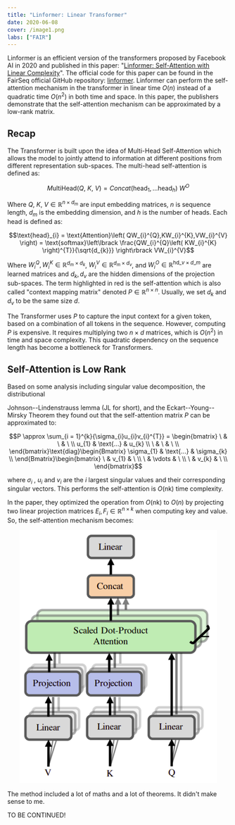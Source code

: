 ```yaml
---
title: "Linformer: Linear Transformer"
date: 2020-06-08
cover: /image1.png
labs: ["FAIR"]
---
```


Linformer is an efficient version of the transformers proposed by
Facebook AI in 2020 and published in this paper: "[Linformer:
Self-Attention with Linear
Complexity](https://arxiv.org/pdf/2006.04768.pdf)". The official code
for this paper can be found in the FairSeq official GitHub repository:
[linformer](https://github.com/pytorch/fairseq/tree/main/examples/linformer).
Linformer can perform the self-attention mechanism in the transformer in
linear time $O\left( n \right)$ instead of a quadratic time
$O\left( n^{2} \right)$ in both time and space. In this paper, the
publishers demonstrate that the self-attention mechanism can be
approximated by a low-rank matrix.

Recap
-----

The Transformer is built upon the idea of Multi-Head Self-Attention
which allows the model to jointly attend to information at different
positions from different representation sub-spaces. The multi-head
self-attention is defined as:

$$M\text{ultiHead}\left( Q,\ K,\ V \right) = Concat\left( \text{head}_{1},...\text{head}_{h} \right)\ W^{O}$$

Where $Q,\ K,\ V \in \mathbb{R}^{n \times d_{m}}$ are input embedding
matrices, $n$ is sequence length, $d_{m}$ is the embedding dimension,
and $h$ is the number of heads. Each head is defined as:

$$\text{head}_{i} = \text{Attention}\left( QW_{i}^{Q},KW_{i}^{K},VW_{i}^{V} \right) = \text{softmax}\left\lbrack \frac{QW_{i}^{Q}\left( KW_{i}^{K} \right)^{T}}{\sqrt{d_{k}}} \right\rbrack VW_{i}^{V}$$

Where <span>$W_{i}^{Q},W_{i}^{K} \in \mathbb{R}^{d_{m} \times d_{k}}$</span>,
<span>$W_{i}^{V} \in \mathbb{R}^{d_{m} \times d_{v}}$</span>, and
<span>$W_{i}^{O} \in \mathbb{R}^{\text{hd}\_{v} \times d\_{m}}$</span>
are learned matrices and $d_{k},d_{v}$ are the hidden dimensions of the
projection sub-spaces. The term highlighted in red is the self-attention
which is also called "context mapping matrix" denoted
<span>$P \in \mathbb{R}^{n \times n}$</span>. Usually, we set <span>$d_{k}$</span>
and <span>$d_{v}$</span> to be the same size <span>$d$</span>.


The Transformer uses $P$ to capture the input context for a given token,
based on a combination of all tokens in the sequence. However, computing
$P$ is expensive. It requires multiplying two $n \times d$ matrices,
which is $O\left( n^{2} \right)$ in time and space complexity. This
quadratic dependency on the sequence length has become a bottleneck for
Transformers.

Self-Attention is Low Rank
--------------------------

Based on some analysis including singular value decomposition, the
distributional

Johnson--Lindenstrauss lemma (JL for short), and the
Eckart--Young--Mirsky Theorem they found out that the self-attention
matrix $P$ can be approximated to:

$$P \approx \sum_{i = 1}^{k}{\sigma_{i}u_{i}v_{i}^{T}} = \begin{bmatrix}
\  & \  & \  \\
u_{1} & \text{...} & u_{k} \\
\  & \  & \  \\
\end{bmatrix}\text{diag}\begin{Bmatrix}
\sigma_{1} & \text{...} & \sigma_{k} \\
\end{Bmatrix}\begin{bmatrix}
\  & v_{1} & \  \\
\  & \vdots & \  \\
\  & v_{k} & \  \\
\end{bmatrix}$$

where $\sigma_{i}$ , $u_{i}$ and $v_{i}$ are the $i$ largest singular
values and their corresponding singular vectors. This performs the
self-attention is $O\left( \text{nk} \right)$ time complexity.

In the paper, they optimized the operation from
$O\left( \text{nk} \right)$ to $O\left( n \right)$ by projecting two
linear projection matrices $E_{i},F_{i} \in \mathbb{R}^{n \times k}$
when computing key and value. So, the self-attention mechanism becomes:

<div align="center">
    <img src="media/Linformer/image1.png" width=450>
</div>

The method included a lot of maths and a lot of theorems. It didn't make
sense to me.


TO BE CONTINUED!
